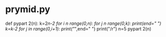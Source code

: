 # prymid.py
def pypart 2(n):
k=2*n-2
for i n range(0,n):
for j n range(0,k):
print(end=" ")
k=k-2
for j in range(0,i+1):
print("*",end=" ")
print("/r")
n=5
pypart 2(n)
